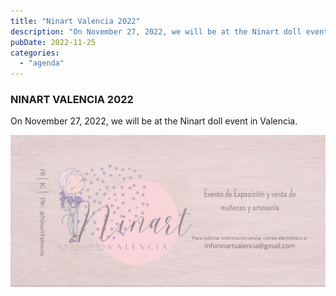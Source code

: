 ```yaml
---  
title: "Ninart Valencia 2022"  
description: "On November 27, 2022, we will be at the Ninart doll event in Valencia."  
pubDate: 2022-11-25  
categories:  
  - "agenda"  
---  
```


### NINART VALENCIA 2022  

On November 27, 2022, we will be at the Ninart doll event in Valencia.  

![](images/Captura-de-pantalla-2022-11-25-005600-1024x492.png)  
